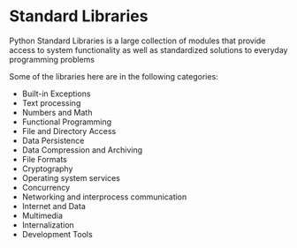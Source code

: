 # Standard Libraries

Python Standard Libraries is a large collection of modules that provide access to system functionality as well as standardized solutions to everyday programming problems

Some of the libraries here are in the following categories:
- Built-in Exceptions
- Text processing
- Numbers and Math
- Functional Programming
- File and Directory Access
- Data Persistence
- Data Compression and Archiving
- File Formats
- Cryptography
- Operating system services
- Concurrency
- Networking and interprocess communication
- Internet and Data
- Multimedia
- Internalization
- Development Tools